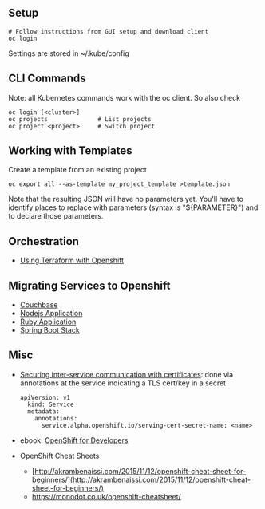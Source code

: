 <?add topic='Helm'?>

## Setup

    # Follow instructions from GUI setup and download client
    oc login

Settings are stored in ~/.kube/config

## CLI Commands

Note: all Kubernetes commands work with the oc client. So also check <?add topic='Kubernetes'?>

    oc login [<cluster>]
    oc projects              # List projects
    oc project <project>     # Switch project

## Working with Templates

Create a template from an existing project

    oc export all --as-template my_project_template >template.json
    
Note that the resulting JSON will have no parameters yet. You'll have to 
identify places to replace with parameters (syntax is "${PARAMETER}") and
to declare those parameters.

## Orchestration

- [Using Terraform with Openshift](https://medium.com/@fabiojose/platform-as-code-with-openshift-terraform-1da6af7348ce)

## Migrating Services to Openshift

- [Couchbase](https://blog.couchbase.com/couchbase-on-openshift-in-action/)
- [Nodejs Application](https://github.com/sclorg/nodejs-ex)
- [Ruby Application](https://github.com/openshift/ruby-ex.git)
- [Spring Boot Stack](https://access.redhat.com/documentation/en-us/reference_architectures/2017/html-single/spring_boot_microservices_on_red_hat_openshift_container_platform_3/index#software-stack)

## Misc

- [Securing inter-service communication with certificates](https://docs.openshift.com/container-platform/3.6/dev_guide/secrets.html#service-serving-certificate-secrets): done via annotations at the service indicating a TLS cert/key in a secret
    
      apiVersion: v1
        kind: Service
        metadata:
          annotations:
            service.alpha.openshift.io/serving-cert-secret-name: <name>
    
- ebook: [OpenShift for
    Developers](https://www.openshift.com/promotions/for-developers.html)
- OpenShift Cheat Sheets
    -   [http://akrambenaissi.com/2015/11/12/openshift-cheat-sheet-for-beginners/](http://akrambenaissi.com/2015/11/12/openshift-cheat-sheet-for-beginners/)
    -   https://monodot.co.uk/openshift-cheatsheet/
